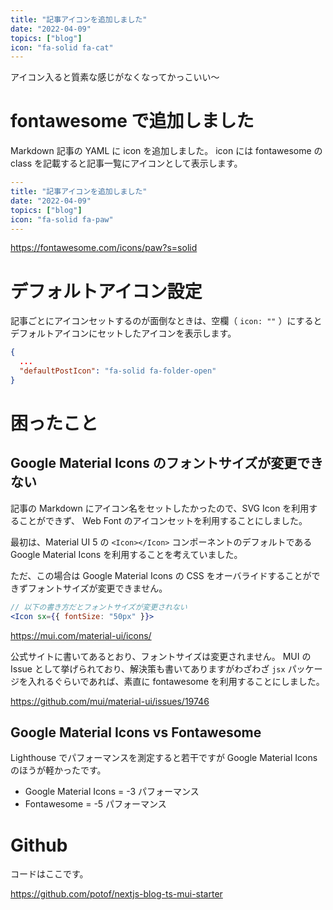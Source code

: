 ```yaml
---
title: "記事アイコンを追加しました"
date: "2022-04-09"
topics: ["blog"]
icon: "fa-solid fa-cat"
---
```


アイコン入ると質素な感じがなくなってかっこいい〜

# fontawesome で追加しました

Markdown 記事の YAML に icon を追加しました。
icon には fontawesome の class を記載すると記事一覧にアイコンとして表示します。

```yaml
---
title: "記事アイコンを追加しました"
date: "2022-04-09"
topics: ["blog"]
icon: "fa-solid fa-paw"
---
```

https://fontawesome.com/icons/paw?s=solid

# デフォルトアイコン設定

記事ごとにアイコンセットするのが面倒なときは、空欄（ `icon: ""` ）にするとデフォルトアイコンにセットしたアイコンを表示します。

```json:site.config.json
{
  ...
  "defaultPostIcon": "fa-solid fa-folder-open"
}
```

# 困ったこと

## Google Material Icons のフォントサイズが変更できない

記事の Markdown にアイコン名をセットしたかったので、SVG Icon を利用することができず、
Web Font のアイコンセットを利用することにしました。

最初は、Material UI 5 の `<Icon></Icon>` コンポーネントのデフォルトである Google Material Icons を利用することを考えていました。

ただ、この場合は Google Material Icons の CSS をオーバライドすることができずフォントサイズが変更できません。

```jsx
// 以下の書き方だとフォントサイズが変更されない
<Icon sx={{ fontSize: "50px" }}>
```

https://mui.com/material-ui/icons/

公式サイトに書いてあるとおり、フォントサイズは変更されません。
MUI の Issue として挙げられており、解決策も書いてありますがわざわざ `jsx` パッケージを入れるぐらいであれば、素直に fontawesome を利用することにしました。

https://github.com/mui/material-ui/issues/19746

## Google Material Icons vs Fontawesome

Lighthouse でパフォーマンスを測定すると若干ですが Google Material Icons のほうが軽かったです。

- Google Material Icons = -3 パフォーマンス
- Fontawesome = -5 パフォーマンス

# Github

コードはここです。

https://github.com/potof/nextjs-blog-ts-mui-starter
